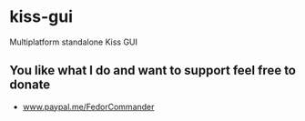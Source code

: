 # kiss-gui
Multiplatform standalone Kiss GUI

## You like what I do and want to support feel free to donate

* www.paypal.me/FedorCommander

